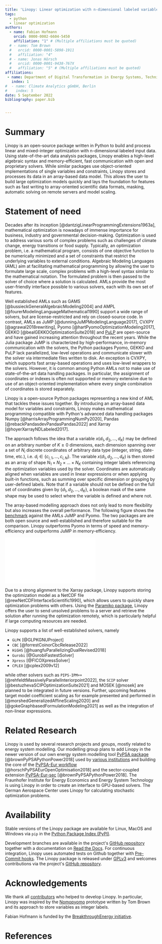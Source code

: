 ```yaml
---
title: 'Linopy: Linear optimization with n-dimensional labeled variables'
tags:
  - python
  - linear optimization
authors:
  - name: Fabian Hofmann
    orcid: 0000-0002-6604-5450
    affiliation: "1" # (Multiple affiliations must be quoted)
  # - name: Tom Brown
  #   orcid: 0000-0001-5898-1911
  #   affiliation: "4"
  # - name: Jonas Hörsch
  #   orcid: 0000-0001-9438-767X
  #   affiliation: "5" # (Multiple affiliations must be quoted)
affiliations:
 - name: Department of Digital Transformation in Energy Systems, Technical University of Berlin
   index: 1
#  - name: Climate Analytics gGmbH, Berlin
#    index: 5
date: 5 September 2022
bibliography: paper.bib


---
```


# Summary

Linopy is an open-source package written in Python to build and process linear and mixed-integer optimization with n-dimensional labeled input data. Using state-of-the-art data analysis packages, Linopy enables a high-level algebraic syntax and memory-efficient, fast communication with open and proprietary solvers. While similar packages use object-oriented implementations of single variables and constraints, Linopy stores and processes its data in an array-based data model. This allows the user to build large optimization models quickly and lays the foundation for features such as fast writing to array-oriented scientific data formats, masking, automatic solving on remote servers and model scaling.

# Statement of need

Decades after its inception [@dantzigLinearProgrammingExtensions1963a], mathematical optimization is nowadays of immense importance for business, industry  and governmental decision-making. Optimization is used to address various sorts of complex problems such as challenges of climate change, energy transitions or food supply. Typically, an optimization problem, i.e. a mathematical program, consists of one objective function to be numerically minimized and a set of constraints that restrict the underlying variables to external conditions. Algebraic Modeling Languages (AML) aim at facilitating mathematical programming by allowing the user to formulate large scale, complex problems with a high-level syntax similar to the mathematical notation. The formulated problem is then passed to the solver of choice where a solution is calculated. AMLs provide the most user-friendly interface possible to various solvers, each with its own set of features.

Well established AMLs such as GAMS [@bussieckGeneralAlgebraicModeling2004] and AMPL [@fourerModelingLanguageMathematical1990] support a wide range of solvers, but are license-restricted and rely on closed-source code. In contrast, AMLs as JuMP [@dunningJuMPModelingLanguage2017], CVXPY [@agrawal2018rewriting], Pyomo [@hartPyomoOptimizationModeling2017], GEKKO [@bealGEKKOOptimizationSuite2018] and [PuLP](https://github.com/coin-or/pulp) are open-source and have gained increasing attention throughout the recent years. While the Julia package JuMP is characterized by high-performance, in-memory communication with the solvers, the Python packages Pyomo, GEKKO and PuLP lack parallelized, low-level operations and communicate slower with the solver via intermediate files written to disk. An exception is CVXPY, which supports fast array-based operations and uses low-level wrappers to the solvers. However, it is common among Python AMLs not to make use of state-of-the-art data handling packages. In particular, the assignment of coordinates or indexes is often not supported or memory extensive due to use of an object-oriented implementation where every single combination of coordinates is stored separately.

Linopy is a open-source Python packages representing a new kind of AML that tackles these issues together. By introducing an array-based data model for variables and constraints, Linopy makes mathematical programming compatible with Python's advanced data handling packages Numpy [@harrisArrayProgrammingNumPy2020], Pandas [@rebackPandasdevPandasPandas2022] and Xarray [@hoyerXarrayNDLabeled2017].

The approach follows the idea that a variable $x(d_1, d_2, ..., d_K)$ may be defined on an arbitrary number of $K\ge 0$ dimensions, each dimension spanning over a set of $N_i$ discrete coordinates of arbitrary data type (integer, string, date-time, etc.), i.e. $d_i \in \{c_{i,1},...,c_{i,N}\}$. The variable $x(d_1, d_2, ..., d_K)$ is then stored as an array of shape $N_1 \times N_2 \times ... \times N_K$ containing integer labels referencing the optimization variables used by the solver. Coordinates are automatically aligned when variables are used in linear expressions or when applying built-in functions, such as summing over specific dimension or grouping by user-defined labels. Note that if a variable should not be defined on the full set of coordinates given by $\{d_1, d_2, ..., d_K\}$, a boolean mask of the same shape may be used to select where the variable is defined and where not.

The array-based modelling approach does not only lead to more flexibility but also increases the overall performance. The following figure shows the [benchmark](https://github.com/PyPSA/linopy/tree/master/benchmark) against the AMLs JuMP and Pyomo. The two packages are are both open source and well-established and therefore suitable for the comparison. Linopy outperforms Pyomo in terms of speed and memory-efficiency and outperforms JuMP in memory-efficiency.

![Benchmark of Linopy against JuMP and Pyomo with the producing Snakemake workflow available [here](https://github.com/PyPSA/linopy/tree/master/benchmark). The benchmark is based on a simple linear problem and uses the Gurobi solver. The overhead is calculated from the difference of the whole solving process via the AML and the solving process on the solver side alone. Note that the benchmark is hardly dependent on the complexity of the problem. Thus, adding more terms to the constraints, setting different kind of index labels or changing it to an mixed-integer problem does hardly have an effect on the overhead. \label{fig:benchmark}](figures/benchmark-overhead.pdf)

Due to a strong alignment to the Xarray package, Linopy supports storing the optimization model as a NetCDF file [@rewNetCDFInterfaceScientific1990], which allows users to quickly share optimization problems with others. Using the [Paramiko package](https://paramiko.org), Linopy offers the user to send unsolved problems to a server and retrieve the solution after running the optimization remotely, which is particularly helpful if large computing resources are needed.

Linopy supports a list of well-established solvers, namely

* `GLPK` [@GLPKGNUProject]
* `CBC` [@forrestCoinorCbcRelease2022]
* `HiGHS` [@huangfuParallelizingDualRevised2018]
* `Gurobi` [@GurobiFastestSolver]
* `Xpress` [@FICOXpressSolver]
* `CPLEX` [@cplex2009v12]

while other solvers such as `PIPS-IPM++` [@rehfeldtMassivelyParallelInteriorpoint2022], the `SCIP` solver [@bestuzhevaSCIPOptimizationSuite2021] and MOSEK [@mosek] are planned to be integrated in future versions. Further, upcoming features target model coefficient scaling as for example presented and performed in [@morshedGeneralizedAffineScaling2020] and [@gokeGraphbasedFormulationModeling2021] as well as the integration of non-linear expressions.

<!-- The core data classes `Variable`, `LinearExpression` and `Constraint`  are subclasses of `xarray`'s `DataArray` and `Dataset` class. These contain n-dimensional arrays with unique labels referencing the optimization variables and coefficients. Hence, variables and constraints  are defined together with a set of dimensions and their corresponding coordinates.
For example, creating a variable $x(d_1, d_2)$ defined on $d_1 \in \{1,...,N\}$ and $d_2 \in \{1,...,M\}$, would only require passing $d_1$ and $d_2$ to the variable initialization, with optional lower and upper bounds $l_x(d_1,d_2)$ and $u_x(d_1,d_2)$ being defined on (a subset of) $\{d_1, d_2\}$. The returned object is an $N \times M$ array of integer labels referencing to the optimization variables used by the solver.
... -->

# Related Research

Linopy is used by several research projects and groups, mostly related to energy system modelling. Our modelling group plans to add Linopy in the newer version of our own energy system modelling tool [PyPSA package](https://github.com/PyPSA/pypsa) [@brownPyPSAPythonPower2018] used by [various institutions](https://pypsa.readthedocs.io/en/latest/users.html) and building the core of the [PyPSA-Eur workflow](https://github.com/PyPSA/pypsa-eur) [@horschPyPSAEurOpenOptimisation2018] and the sector-coupled extension [PyPSA-Eur-sec](https://github.com/PyPSA/pypsa-eur-sec) [@brownPyPSAPythonPower2018]. The Fraunhofer Institute for Energy Economics and Energy System Technology is using Linopy in order to create an interface to GPU-based solvers. The German Aerospace Center uses Linopy for calculating stochastic optimization problems.

# Availability

Stable versions of the Linopy package are available for Linux, MacOS and Windows via
`pip` in the [Python Package Index (PyPI)](https://pypi.org/project/linopy/).
<!-- and for `conda` on [conda-forge](https://anaconda.org/conda-forge/linopy) [@AnacondaSoftwareDistribution2020]. -->
Development branches are available in the project's [GitHub repository](https://github.com/PyPSA/linopy) together with a documentation on [Read the Docs](https://linopy.readthedocs.io/en/master/).
For continuous integration, Linopy uses automated tests on Github together with [Pre-Commit hooks](https://pre-commit.com/). The Linopy package is released under [GPLv3](https://github.com/PyPSA/linopy/blob/master/LICENSES/GPL-3.0-or-later.txt) and welcomes contributions via the project's [GitHub repository](https://github.com/PyPSA/linopy).

# Acknowledgements

We thank all [contributors](https://github.com/PyPSA/linopy/graphs/contributors) who helped to develop Linopy. In particular, Linopy was inspired by the [Nomopyomo](https://github.com/PyPSA/nomopyomo) prototype written by Tom Brown and its approach to store variables as integer labels.

Fabian Hofmann is funded by the [BreakthroughEnergy initiative](https://www.breakthroughenergy.org/).

# References
